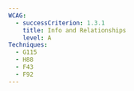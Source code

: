 ```yaml
---
WCAG:
  - successCriterion: 1.3.1
    title: Info and Relationships
    level: A
Techniques:
  - G115
  - H88
  - F43
  - F92
---
```

